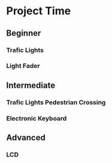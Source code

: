 # Project Time #
## Beginner  ##
### Trafic Lights ###
### Light Fader ###

## Intermediate ##
### Trafic Lights Pedestrian Crossing ###
### Electronic Keyboard ###



## Advanced ##
### LCD ###
